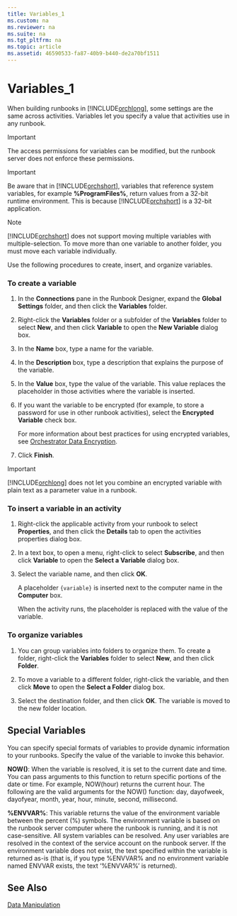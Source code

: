 ```yaml
---
title: Variables_1
ms.custom: na
ms.reviewer: na
ms.suite: na
ms.tgt_pltfrm: na
ms.topic: article
ms.assetid: 46590533-fa87-40b9-b440-de2a70bf1511
---
```

# Variables_1
When building runbooks in [!INCLUDE[orchlong](Token/orchlong_md.md)], some settings are the same across activities. Variables let you specify a value that activities use in any runbook.

> [!IMPORTANT]
> The access permissions for variables can be modified, but the runbook server does not enforce these permissions.

> [!IMPORTANT]
> Be aware that in [!INCLUDE[orchshort](Token/orchshort_md.md)], variables that reference system variables, for example **%ProgramFiles%**, return values from a 32\-bit runtime environment. This is because [!INCLUDE[orchshort](Token/orchshort_md.md)] is a 32\-bit application.

> [!NOTE]
> [!INCLUDE[orchshort](Token/orchshort_md.md)] does not support moving multiple variables with multiple\-selection. To move more than one variable to another folder, you must move each variable individually.

Use the following procedures to create, insert, and organize variables.

### To create a variable

1.  In the **Connections** pane in the Runbook Designer, expand the **Global Settings** folder, and then click the **Variables** folder.

2.  Right\-click the **Variables** folder or a subfolder of the **Variables** folder to select **New**, and then click **Variable** to open the **New Variable** dialog box.

3.  In the **Name** box, type a name for the variable.

4.  In the **Description** box, type a description that explains the purpose of the variable.

5.  In the **Value** box, type the value of the variable. This value replaces the placeholder in those activities where the variable is inserted.

6.  If you want the variable to be encrypted \(for example, to store a password for use in other runbook activities\), select the **Encrypted Variable** check box.

    For more information about best practices for using encrypted variables, see [Orchestrator Data Encryption](assetId:///4064c993-59b3-483c-8488-6f28298fb00a).

7.  Click **Finish**.

> [!IMPORTANT]
> [!INCLUDE[orchlong](Token/orchlong_md.md)] does not let you combine an encrypted variable with plain text as a parameter value in a runbook.

### To insert a variable in an activity

1.  Right\-click the applicable activity from your runbook to select **Properties**, and then click the **Details** tab to open the activities properties dialog box.

2.  In a text box, to open a menu, right\-click to select **Subscribe**, and then click **Variable** to open the **Select a Variable** dialog box.

3.  Select the variable name, and then click **OK**.

    A placeholder `{variable}` is inserted next to the computer name in the **Computer** box.

    When the activity runs, the placeholder is replaced with the value of the variable.

### To organize variables

1.  You can group variables into folders to organize them. To create a folder, right\-click the **Variables** folder to select **New**, and then click **Folder**.

2.  To move a variable to a different folder, right\-click the variable, and then click **Move** to open the **Select a Folder** dialog box.

3.  Select the destination folder, and then click **OK**. The variable is moved to the new folder location.

## Special Variables
You can specify special formats of variables to provide dynamic information to your runbooks. Specify the value of the variable to invoke this behavior.

**NOW\(\)**: When the variable is resolved, it is set to the current date and time. You can pass arguments to this function to return specific portions of the date or time. For example, NOW\(hour\) returns the current hour. The following are the valid arguments for the NOW\(\) function: day, dayofweek, dayofyear, month, year, hour, minute, second, millisecond.

**%ENVVAR%**: This variable returns the value of the environment variable between the percent \(%\) symbols. The environment variable is based on the runbook server computer where the runbook is running, and it is not case\-sensitive. All system variables can be resolved. Any user variables are resolved in the context of the service account on the runbook server. If the environment variable does not exist, the text specified within the variable is returned as\-is \(that is, if you type %ENVVAR% and no environment variable named ENVVAR exists, the text ‘%ENVVAR%’ is returned\).

## See Also
[Data Manipulation](Data-Manipulation.md)


